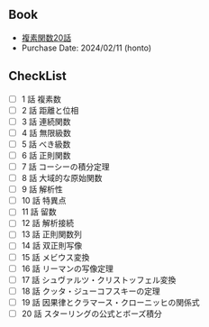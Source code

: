 ## Book
- [複素関数20話](https://www.asakura.co.jp/detail.php?book_code=13201)
- Purchase Date: 2024/02/11 (honto)

## CheckList
- [ ] 1 話 複素数
- [ ] 2 話 距離と位相
- [ ] 3 話 連続関数
- [ ] 4 話 無限級数
- [ ] 5 話 べき級数
- [ ] 6 話 正則関数
- [ ] 7 話 コーシーの積分定理
- [ ] 8 話 大域的な原始関数
- [ ] 9 話 解析性
- [ ] 10 話 特異点
- [ ] 11 話 留数
- [ ] 12 話 解析接続
- [ ] 13 話 正則関数列
- [ ] 14 話 双正則写像
- [ ] 15 話 メビウス変換
- [ ] 16 話 リーマンの写像定理
- [ ] 17 話 シュヴァルツ・クリストッフェル変換
- [ ] 18 話 クッタ・ジューコフスキーの定理
- [ ] 19 話 因果律とクラマース・クローニッヒの関係式
- [ ] 20 話 スターリングの公式とボーズ積分
